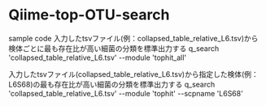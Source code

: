 # Qiime-top-OTU-search

sample code
入力したtsvファイル(例：collapsed_table_relative_L6.tsv)から検体ごとに最も存在比が高い細菌の分類を標準出力する
q_search 'collapsed_table_relative_L6.tsv' --module 'tophit_all'

入力したtsvファイル(collapsed_table_relative_L6.tsv)から指定した検体(例：L6S68)の最も存在比が高い細菌の分類を標準出力する
q_search 'collapsed_table_relative_L6.tsv' --module 'tophit' --scpname 'L6S68'
